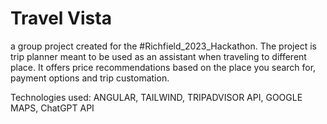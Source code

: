 # Travel Vista
a group project created for the #Richfield_2023_Hackathon. The project is trip planner meant to be used as an assistant when traveling to different place. It offers price recommendations based on the place you search for, payment options and trip customation.

Technologies used:
ANGULAR, TAILWIND, TRIPADVISOR API, GOOGLE MAPS, ChatGPT API
